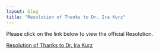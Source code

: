 ```yaml
---
layout: blog
title: "Resolution of Thanks to Dr. Ira Kurz"
---
```


Please click on the link below to view the official Resolution.

[Resolution of Thanks to Dr. Ira Kurz](https://storage.googleapis.com/static.rutherford-nj.com/health/DrIraKurz-Resolution.pdf)

